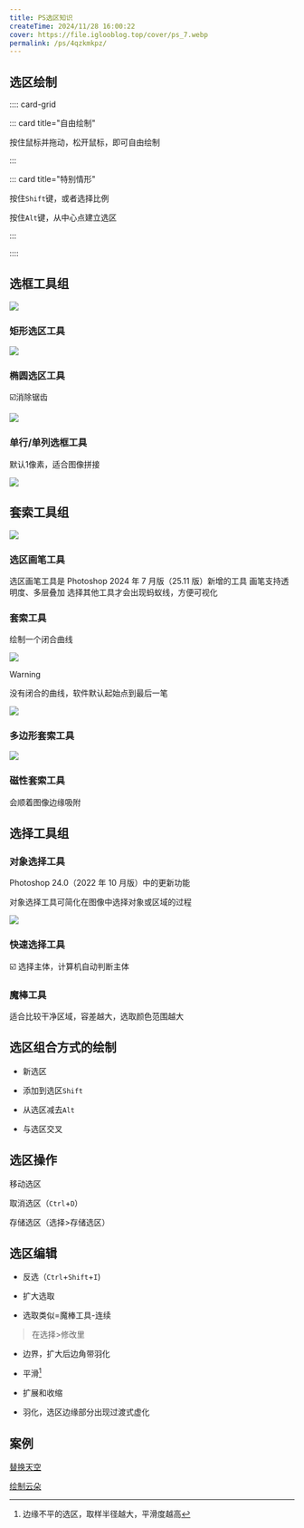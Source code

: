 ```yaml
---
title: PS选区知识
createTime: 2024/11/28 16:00:22
cover: https://file.iglooblog.top/cover/ps_7.webp
permalink: /ps/4qzkmkpz/
---
```

## 选区绘制

:::: card-grid

::: card title="自由绘制"

按住鼠标并拖动，松开鼠标，即可自由绘制

:::

::: card title="特别情形"

按住`Shift`键，或者选择比例

按住`Alt`键，从中心点建立选区

:::

::::

## 选框工具组

![](https://file.iglooblog.top/ps/PixPin_2025-01-20_21-59-51.png)

### 矩形选区工具

![](https://file.iglooblog.top/ps/%E6%88%AA%E5%B1%8F2025-01-20%2021.31.59.png)

### 椭圆选区工具

☑️消除锯齿

![](https://file.iglooblog.top/ps/PixPin_2025-01-20_21-32-44.png)


### 单行/单列选框工具

默认1像素，适合图像拼接

![](https://file.iglooblog.top/ps/%E6%88%AA%E5%B1%8F2025-01-20%2021.34.42.png)

## 套索工具组

![](https://file.iglooblog.top/ps/PixPin_2025-01-20_22-00-18.png)

### 选区画笔工具

选区画笔工具是 Photoshop 2024 年 7 月版（25.11 版）新增的工具
画笔支持透明度、多层叠加
选择其他工具才会出现蚂蚁线，方便可视化

### 套索工具

绘制一个闭合曲线

![](https://file.iglooblog.top/ps/PixPin_2025-01-20_21-38-34.gif)

>[!warning]
>
>没有闭合的曲线，软件默认起始点到最后一笔

![](https://file.iglooblog.top/ps/PixPin_2025-01-20_21-37-08.gif)


### 多边形套索工具

![](https://file.iglooblog.top/ps/PixPin_2025-01-20_21-56-14.gif)

### 磁性套索工具

会顺着图像边缘吸附

## 选择工具组

### 对象选择工具

Photoshop 24.0（2022 年 10 月版）中的更新功能

对象选择工具可简化在图像中选择对象或区域的过程

![](https://file.iglooblog.top/ps/%E6%88%AA%E5%B1%8F2025-03-16%2012.14.03.png)

### 快速选择工具

☑️ 选择主体，计算机自动判断主体

### 魔棒工具

适合比较干净区域，容差越大，选取颜色范围越大

## 选区组合方式的绘制

- 新选区

- 添加到选区`Shift`

- 从选区减去`Alt`
- 与选区交叉

## 选区操作

移动选区

取消选区（`Ctrl`+`D`）

存储选区（选择>存储选区）

## 选区编辑

- 反选（`Ctrl`+`Shift`+`I`)

- 扩大选取

- 选取类似=魔棒工具-连续

> 在选择>修改里

- 边界，扩大后边角带羽化

- 平滑[^1]

- 扩展和收缩

- 羽化，选区边缘部分出现过渡式虚化

## 案例

[替换天空](https://iglooblog.top:82/post/%E6%9B%BF%E6%8D%A2%E5%A4%A9%E7%A9%BA)

[绘制云朵](https://iglooblog.top:82/post/%E7%BB%98%E5%88%B6%E4%BA%91%E6%9C%B5)

[^1]:边缘不平的选区，取样半径越大，平滑度越高